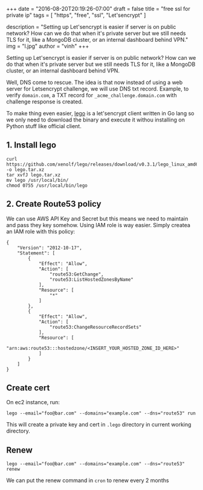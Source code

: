 +++
date = "2016-08-20T20:19:26-07:00"
draft = false
title = "free ssl for private ip"
tags = [ "https", "free", "ssl", "Let'sencrypt" ]

description = "Setting up Let'sencrypt is easier if server is on public network? How can we do that when it's private server but we still needs TLS for it, like a MongoDB cluster, or an internal dashboard behind VPN."
img = "l.jpg"
author = "vinh"
+++

Setting up Let'sencrypt is easier if server is on public network? How
can we do that when it's private server but we still needs TLS for it,
like a MongoDB cluster, or an internal dashboard behind VPN.

Well, DNS come to rescue. The idea is that now instead of using a web
server for Letsencrypt challenge, we will use DNS txt record. Example,
to verify `domain.com`, a TXT record for `_acme_challenge.domain.com`
with challenge response is created.

To make thing even easier, [lego](github.com/xenolf/lego) is a
let'sencrypt client written in Go lang so we only need to download the
binary and execute it withou installing on Python stuff like official
client.

## 1. Install lego

```
curl https://github.com/xenolf/lego/releases/download/v0.3.1/lego_linux_amd64.tar.xz
-o lego.tar.xz
tar xvfJ lego.tar.xz
mv lego /usr/local/bin/
chmod 0755 /usr/local/bin/lego
```

## 2. Create Route53 policy

We can use AWS API Key and Secret but this means we need to maintain and
pass they key somehow. Using IAM role is way easier. Simply createa an
IAM role with this policy:

```
{
    "Version": "2012-10-17",
    "Statement": [
        {
            "Effect": "Allow",
            "Action": [
                "route53:GetChange",
                "route53:ListHostedZonesByName"
            ],
            "Resource": [
                "*"
            ]
        },
        {
            "Effect": "Allow",
            "Action": [
                "route53:ChangeResourceRecordSets"
            ],
            "Resource": [
                "arn:aws:route53:::hostedzone/<INSERT_YOUR_HOSTED_ZONE_ID_HERE>"
            ]
        }
    ]
}
```

## Create cert

On ec2 instance, run:

```
lego --email="foo@bar.com" --domains="example.com" --dns="route53" run
```

This will create a private key and cert in `.lego` directory in current working directory. 

## Renew

```
lego --email="foo@bar.com" --domains="example.com" --dns="route53" renew
```

We can put the renew command in `cron` to renew every 2 months
